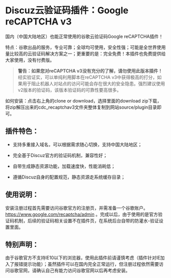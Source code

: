 # Discuz云验证码插件：Google reCAPTCHA v3

国内（中国大陆地区）也能正常使用的谷歌云验证码Google reCAPTCHA插件！

特点：谷歌出品的服务，专业可靠；全球均可使用，安全性强；可能是全世界使用量比较高的云验证码解决方案之一；更重要的是：完全免费！本插件也免费提供给大家使用，没有付费版。

> **警告：如果您对reCAPTCHA v3没有充分的了解，请勿使用此版本插件！** 经实验证实，可以单纯利用脚本在reCAPTCHA v3中获得极高的打分，如果用于阻止机器人对站点的访问可能会存在很大的安全隐患。强烈建议使用v2版本的验证码，该版本验证码的可靠性要高很多。

如何安装：点击右上角的clone or download，选择里面的download zip下载，将zip解压出来的cdc_recaptchav3文件夹整体复制到网站source/plugin目录即可。

## 插件特色：

- 支持多重接入域名，可以根据需求随心切换，支持中国大陆地区；

- 完全基于Discuz官方的验证码机制，兼容性好；

- 自带生成静态资源功能，加载速度快，性能消耗低；

- 遵循Discuz自身的配置规范，静态资源走系统缓存目录；


## 使用说明：

安装注册过程首先需要访问谷歌官方的注册页，并需准备一个谷歌账户。 https://www.google.com/recaptcha/admin 。完成以后，由于使用的是官方验证码机制，后续的验证码相关设置不在插件页，在系统后台自带的防灌水-验证设置里面。

## 特别声明：

由于谷歌官方不支持IE10以下的浏览器，使用此插件前请谨慎考虑（插件针对IE加入了报错提示功能）；虽然插件可以在国内完全正常运行，但注册过程依然需要访问谷歌官网，请确认自己有能力访问谷歌官网以后再考虑安装。
